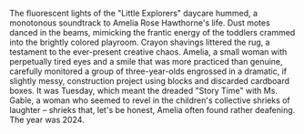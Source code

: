 The fluorescent lights of the "Little Explorers" daycare hummed, a monotonous soundtrack to Amelia Rose Hawthorne's life.  Dust motes danced in the beams, mimicking the frantic energy of the toddlers crammed into the brightly colored playroom.  Crayon shavings littered the rug, a testament to the ever-present creative chaos.  Amelia, a small woman with perpetually tired eyes and a smile that was more practiced than genuine, carefully monitored a group of three-year-olds engrossed in a dramatic, if slightly messy, construction project using blocks and discarded cardboard boxes.  It was Tuesday, which meant the dreaded "Story Time" with Ms. Gable, a woman who seemed to revel in the children's collective shrieks of laughter – shrieks that, let's be honest, Amelia often found rather deafening. The year was 2024.
